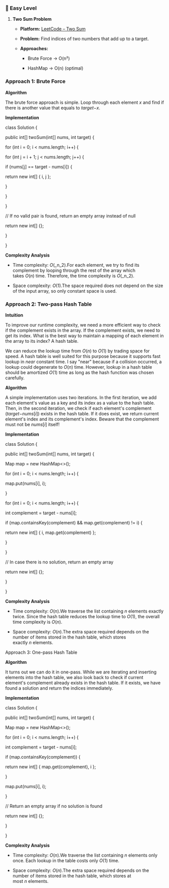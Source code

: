 ### 🔹 Easy Level

1.  **Two Sum Problem**
    
    *   **Platform:** [LeetCode – Two Sum](https://leetcode.com/problems/two-sum/description/)
        
    *   **Problem:** Find indices of two numbers that add up to a target.
        
    *   **Approaches:**
        
        *   Brute Force → O(n²)
            
        *   HashMap → O(n) (optimal)

### Approach 1: Brute Force

**Algorithm**

The brute force approach is simple. Loop through each element _x_ and find if there is another value that equals to _target_−_x_.

**Implementation**

class Solution {

public int\[\] twoSum(int\[\] nums, int target) {

for (int i = 0; i < nums.length; i++) {

for (int j = i + 1; j < nums.length; j++) {

if (nums\[j\] == target - nums\[i\]) {

return new int\[\] { i, j };

}

}

}

// If no valid pair is found, return an empty array instead of null

return new int\[\] {};

}

}

**Complexity Analysis**

*   Time complexity: _O_(_n_2).For each element, we try to find its complement by looping through the rest of the array which takes _O_(_n_) time. Therefore, the time complexity is _O_(_n_2).
    
*   Space complexity: _O_(1).The space required does not depend on the size of the input array, so only constant space is used.
    

### Approach 2: Two-pass Hash Table

**Intuition**

To improve our runtime complexity, we need a more efficient way to check if the complement exists in the array. If the complement exists, we need to get its index. What is the best way to maintain a mapping of each element in the array to its index? A hash table.

We can reduce the lookup time from _O_(_n_) to _O_(1) by trading space for speed. A hash table is well suited for this purpose because it supports fast lookup in _near_ constant time. I say "near" because if a collision occurred, a lookup could degenerate to _O_(_n_) time. However, lookup in a hash table should be amortized _O_(1) time as long as the hash function was chosen carefully.

**Algorithm**

A simple implementation uses two iterations. In the first iteration, we add each element's value as a key and its index as a value to the hash table. Then, in the second iteration, we check if each element's complement (_target_−_nums_\[_i_\]) exists in the hash table. If it does exist, we return current element's index and its complement's index. Beware that the complement must not be _nums_\[_i_\] itself!

**Implementation**

class Solution {

public int\[\] twoSum(int\[\] nums, int target) {

Map map = new HashMap<>();

for (int i = 0; i < nums.length; i++) {

map.put(nums\[i\], i);

}

for (int i = 0; i < nums.length; i++) {

int complement = target - nums\[i\];

if (map.containsKey(complement) && map.get(complement) != i) {

return new int\[\] { i, map.get(complement) };

}

}

// In case there is no solution, return an empty array

return new int\[\] {};

}

}

**Complexity Analysis**

*   Time complexity: _O_(_n_).We traverse the list containing _n_ elements exactly twice. Since the hash table reduces the lookup time to _O_(1), the overall time complexity is _O_(_n_).
    
*   Space complexity: _O_(_n_).The extra space required depends on the number of items stored in the hash table, which stores exactly _n_ elements.
    

Approach 3: One-pass Hash Table

**Algorithm**

It turns out we can do it in one-pass. While we are iterating and inserting elements into the hash table, we also look back to check if current element's complement already exists in the hash table. If it exists, we have found a solution and return the indices immediately.

**Implementation**

class Solution {

public int\[\] twoSum(int\[\] nums, int target) {

Map map = new HashMap<>();

for (int i = 0; i < nums.length; i++) {

int complement = target - nums\[i\];

if (map.containsKey(complement)) {

return new int\[\] { map.get(complement), i };

}

map.put(nums\[i\], i);

}

// Return an empty array if no solution is found

return new int\[\] {};

}

}

**Complexity Analysis**

*   Time complexity: _O_(_n_).We traverse the list containing _n_ elements only once. Each lookup in the table costs only _O_(1) time.
    
*   Space complexity: _O_(_n_).The extra space required depends on the number of items stored in the hash table, which stores at most _n_ elements.
